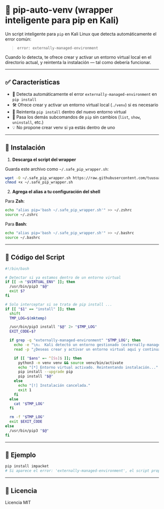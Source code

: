 # 🔐 pip-auto-venv (wrapper inteligente para pip en Kali)

Un script inteligente para `pip` en Kali Linux que detecta automáticamente el error común:

> `error: externally-managed-environment`

Cuando lo detecta, te ofrece crear y activar un entorno virtual local en el directorio actual, y reintenta la instalación — tal como debería funcionar.

---

## ✅ Características

- 🧠 Detecta automáticamente el error `externally-managed-environment` en `pip install`
- 🛠️ Ofrece crear y activar un entorno virtual local (`./venv`) si es necesario
- 🔁 Reintenta `pip install` dentro del nuevo entorno virtual
- 🧼 Pasa los demás subcomandos de `pip` sin cambios (`list`, `show`, `uninstall`, etc.)
- 💡 No propone crear venv si ya estás dentro de uno

---

## 🚀 Instalación

1. **Descarga el script del wrapper**

Guarda este archivo como `~/.safe_pip_wrapper.sh`:

```bash
wget -O ~/.safe_pip_wrapper.sh https://raw.githubusercontent.com/tuusuario/pip-auto-venv/main/safe_pip_wrapper.sh
chmod +x ~/.safe_pip_wrapper.sh
```

2. **Agrega el alias a tu configuración del shell**

Para **Zsh**:
```bash
echo "alias pip='bash ~/.safe_pip_wrapper.sh'" >> ~/.zshrc
source ~/.zshrc
```

Para **Bash**:
```bash
echo "alias pip='bash ~/.safe_pip_wrapper.sh'" >> ~/.bashrc
source ~/.bashrc
```

---

## 📜 Código del Script

```bash
#!/bin/bash

# Detectar si ya estamos dentro de un entorno virtual
if [[ -n "$VIRTUAL_ENV" ]]; then
  /usr/bin/pip3 "$@"
  exit $?
fi

# Solo interceptar si se trata de pip install ...
if [[ "$1" == "install" ]]; then
  shift
  TMP_LOG=$(mktemp)

  /usr/bin/pip3 install "$@" 2> "$TMP_LOG"
  EXIT_CODE=$?

  if grep -q "externally-managed-environment" "$TMP_LOG"; then
    echo -e "\n⚠️  Kali detectó un entorno gestionado (externally-managed-environment)."
    read -p "¿Deseas crear y activar un entorno virtual aquí y continuar con la instalación? (s/n): " ans

    if [[ "$ans" =~ ^[Ss]$ ]]; then
      python3 -m venv venv && source venv/bin/activate
      echo "[*] Entorno virtual activado. Reintentando instalación..."
      pip install --upgrade pip
      pip install "$@"
    else
      echo "[!] Instalación cancelada."
      exit 1
    fi
  else
    cat "$TMP_LOG"
  fi

  rm -f "$TMP_LOG"
  exit $EXIT_CODE
else
  /usr/bin/pip3 "$@"
fi
```

---

## 📂 Ejemplo

```bash
pip install impacket
# Si aparece el error: 'externally-managed-environment', el script propondrá crear ./venv y volver a intentar
```

---

## 📘 Licencia

Licencia MIT
